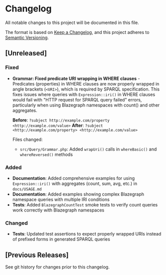 # Changelog

All notable changes to this project will be documented in this file.

The format is based on [Keep a Changelog](https://keepachangelog.com/en/1.0.0/),
and this project adheres to [Semantic Versioning](https://semver.org/spec/v2.0.0.html).

## [Unreleased]

### Fixed
- **Grammar: Fixed predicate URI wrapping in WHERE clauses** - Predicates (properties) in WHERE clauses are now properly wrapped in angle brackets (`<URI>`), which is required by SPARQL specification. This fixes issues where queries with `Expression::iri()` in WHERE clauses would fail with "HTTP request for SPARQL query failed" errors, particularly when using Blazegraph namespaces with count() and other aggregates.

  **Before**: `?subject http://example.com/property <http://example.com/value>`
  **After**: `?subject <http://example.com/property> <http://example.com/value>`

  Files changed:
  - `src/Query/Grammar.php`: Added `wrapUri()` calls in `whereBasic()` and `whereReversed()` methods

### Added
- **Documentation**: Added comprehensive examples for using `Expression::iri()` with aggregates (count, sum, avg, etc.) in `docs/USAGE.md`
- **Documentation**: Added examples showing complex Blazegraph namespace queries with multiple IRI conditions
- **Tests**: Added `BlazegraphCountTest` smoke tests to verify count queries work correctly with Blazegraph namespaces

### Changed
- **Tests**: Updated test assertions to expect properly wrapped URIs instead of prefixed forms in generated SPARQL queries

## [Previous Releases]

See git history for changes prior to this changelog.
